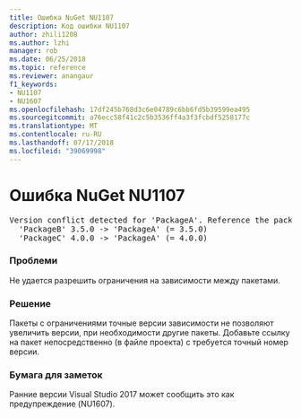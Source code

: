 ```yaml
---
title: Ошибка NuGet NU1107
description: Код ошибки NU1107
author: zhili1208
ms.author: lzhi
manager: rob
ms.date: 06/25/2018
ms.topic: reference
ms.reviewer: anangaur
f1_keywords:
- NU1107
- NU1607
ms.openlocfilehash: 17df245b768d3c6e04789c6bb6fd5b39599ea495
ms.sourcegitcommit: a76ecc58f41c2c5b3536ff4a3f3fcbdf5258177c
ms.translationtype: MT
ms.contentlocale: ru-RU
ms.lasthandoff: 07/17/2018
ms.locfileid: "39069998"
---
```

# <a name="nuget-error-nu1107"></a>Ошибка NuGet NU1107

<pre>Version conflict detected for 'PackageA'. Reference the package directly from the project to resolve this issue.<br/>  'PackageB' 3.5.0 -> 'PackageA' (= 3.5.0)<br/>  'PackageC' 4.0.0 -> 'PackageA' (= 4.0.0)</pre>

### <a name="issue"></a>Проблеми
Не удается разрешить ограничения на зависимости между пакетами.

### <a name="solution"></a>Решение
Пакеты с ограничениями точные версии зависимости не позволяют увеличить версии, при необходимости другие пакеты. Добавьте ссылку на пакет непосредственно (в файле проекта) с требуется точный номер версии.

### <a name="note"></a>Бумага для заметок
Ранние версии Visual Studio 2017 может сообщить это как предупреждение (NU1607).
